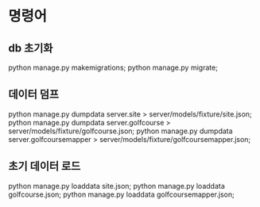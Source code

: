 # 명령어
## db 초기화
python manage.py makemigrations;
python manage.py migrate;
## 데이터 덤프
python manage.py dumpdata server.site > server/models/fixture/site.json;
python manage.py dumpdata server.golfcourse > server/models/fixture/golfcourse.json;
python manage.py dumpdata server.golfcoursemapper > server/models/fixture/golfcoursemapper.json;
## 초기 데이터 로드
python manage.py loaddata site.json;
python manage.py loaddata golfcourse.json;
python manage.py loaddata golfcoursemapper.json;
